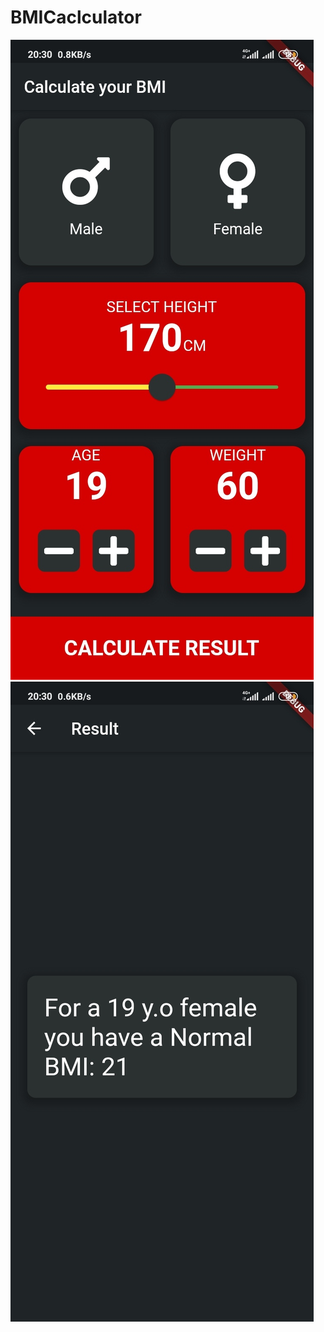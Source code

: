 # BMICaclculator
 
![screen 1](https://github.com/Bek-End/BMI_calculator/blob/master/screens/1.jpg)
![screen 2](https://github.com/Bek-End/BMI_calculator/blob/master/screens/2.jpg)
